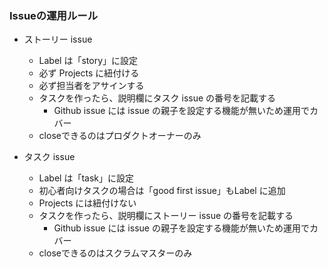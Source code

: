 ### Issueの運用ルール
* ストーリー issue
  * Label は「story」に設定
  * 必ず Projects に紐付ける
  * 必ず担当者をアサインする
  * タスクを作ったら、説明欄にタスク issue の番号を記載する
    * Github issue には issue の親子を設定する機能が無いため運用でカバー
  * closeできるのはプロダクトオーナーのみ

* タスク issue
  * Label は「task」に設定
  * 初心者向けタスクの場合は「good first issue」もLabel に追加
  * Projects には紐付けない
  * タスクを作ったら、説明欄にストーリー issue の番号を記載する
    * Github issue には issue の親子を設定する機能が無いため運用でカバー
  * closeできるのはスクラムマスターのみ
